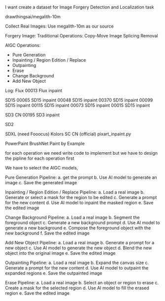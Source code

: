 I want create a dataset for 
Image Forgery Detection and Localization task


drawthingsai/megalith-10m


Collect Real Images:
Use megalith-10m as our source 


Forgery Image:
Traditional Operations:
Copy-Move
Image Splicing
Removal

AIGC Operations:
- Pure Generation
- Inpainting / Region Edition / Replace
- Outpainting
- Erase
- Change Background
- Add New Object 




Log:
Flux
00013 Flux inpaint

SD15
00065 SD15 inpaint
00048 SD15 inpaint
00370 SD15 inpaint
00099 SD15 inpaint
00115 SD15 inpaint
00073 SD15 inpaint
00015 SD15 inpaint


SD3 CN
00195 SD3 inpaint




SD2









SDXL (need Fooocus)
Kolors
SC CN (official)
pixart_inpaint.py

PowerPaint
BrushNet
Paint by Example



























for each operation we need write code to implement
but we have to design the pipline for each operation first


We have to select the AIGC models, 

Pure Generation Pipeline: 
a. get the prompt
b. Use AI model to generate an image
c. Save the generated image

Inpainting / Region Edition / Replace Pipeline:
a. Load a real image
b. Generate or select a mask for the region to be edited
c. Generate a prompt for the new content
d. Use AI model to inpaint the masked region
e. Save the edited image

Change Background Pipeline:
a. Load a real image
b. Segment the foreground object
c. Generate a new background prompt
d. Use AI model to generate a new background
e. Compose the foreground object with the new background
f. Save the edited image

Add New Object Pipeline:
a. Load a real image
b. Generate a prompt for a new object
c. Use AI model to generate the new object
d. Blend the new object into the original image
e. Save the edited image


Outpainting Pipeline:
a. Load a real image
b. Expand the canvas size
c. Generate a prompt for the new content
d. Use AI model to outpaint the expanded regions
e. Save the outpainted image

Erase Pipeline:
a. Load a real image
b. Select an object or region to erase
c. Create a mask for the selected region
d. Use AI model to fill the erased region
e. Save the edited image





























